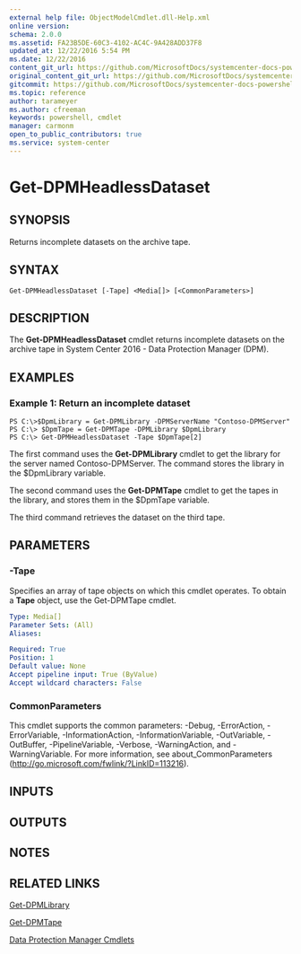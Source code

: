 ```yaml
---
external help file: ObjectModelCmdlet.dll-Help.xml
online version: 
schema: 2.0.0
ms.assetid: FA23B5DE-60C3-4102-AC4C-9A428ADD37F8
updated_at: 12/22/2016 5:54 PM
ms.date: 12/22/2016
content_git_url: https://github.com/MicrosoftDocs/systemcenter-docs-powershell/blob/master/systemcenter-cmdlets/SystemCenter2016/DataProtectionManager/vlatest/Get-DPMHeadlessDataset.md
original_content_git_url: https://github.com/MicrosoftDocs/systemcenter-docs-powershell/blob/master/systemcenter-cmdlets/SystemCenter2016/DataProtectionManager/vlatest/Get-DPMHeadlessDataset.md
gitcommit: https://github.com/MicrosoftDocs/systemcenter-docs-powershell/blob/17c3a51bd892aad46c731d9f381f0704b4815004/systemcenter-cmdlets/SystemCenter2016/DataProtectionManager/vlatest/Get-DPMHeadlessDataset.md
ms.topic: reference
author: tarameyer
ms.author: cfreeman
keywords: powershell, cmdlet
manager: carmonm
open_to_public_contributors: true
ms.service: system-center
---
```


# Get-DPMHeadlessDataset

## SYNOPSIS
Returns incomplete datasets on the archive tape.

## SYNTAX

```
Get-DPMHeadlessDataset [-Tape] <Media[]> [<CommonParameters>]
```

## DESCRIPTION
The **Get-DPMHeadlessDataset** cmdlet returns incomplete datasets on the archive tape in System Center 2016 - Data Protection Manager (DPM).

## EXAMPLES

### Example 1: Return an incomplete dataset
```
PS C:\>$DpmLibrary = Get-DPMLibrary -DPMServerName "Contoso-DPMServer"
PS C:\> $DpmTape = Get-DPMTape -DPMLibrary $DpmLibrary
PS C:\> Get-DPMHeadlessDataset -Tape $DpmTape[2]
```

The first command uses the **Get-DPMLibrary** cmdlet to get the library for the server named Contoso-DPMServer.
The command stores the library in the $DpmLibrary variable.

The second command uses the **Get-DPMTape** cmdlet to get the tapes in the library, and stores them in the $DpmTape variable.

The third command retrieves the dataset on the third tape.

## PARAMETERS

### -Tape
Specifies an array of tape objects on which this cmdlet operates.
To obtain a **Tape** object, use the Get-DPMTape cmdlet.

```yaml
Type: Media[]
Parameter Sets: (All)
Aliases: 

Required: True
Position: 1
Default value: None
Accept pipeline input: True (ByValue)
Accept wildcard characters: False
```

### CommonParameters
This cmdlet supports the common parameters: -Debug, -ErrorAction, -ErrorVariable, -InformationAction, -InformationVariable, -OutVariable, -OutBuffer, -PipelineVariable, -Verbose, -WarningAction, and -WarningVariable. For more information, see about_CommonParameters (http://go.microsoft.com/fwlink/?LinkID=113216).

## INPUTS

## OUTPUTS

## NOTES

## RELATED LINKS

[Get-DPMLibrary](xref:SystemCenter2016/DataProtectionManager/vlatest/Get-DPMLibrary.md)

[Get-DPMTape](xref:SystemCenter2016/DataProtectionManager/vlatest/Get-DPMTape.md)

[Data Protection Manager Cmdlets](xref:SystemCenter2016/DataProtectionManager/vlatest/DataProtectionManager.md)

